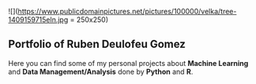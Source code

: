 ![](https://www.publicdomainpictures.net/pictures/100000/velka/tree-1409159715eln.jpg = 250x250)
## Portfolio of Ruben Deulofeu Gomez 

Here you can find some of my personal projects about **Machine Learning** and **Data Management/Analysis** done by **Python** and **R**.

